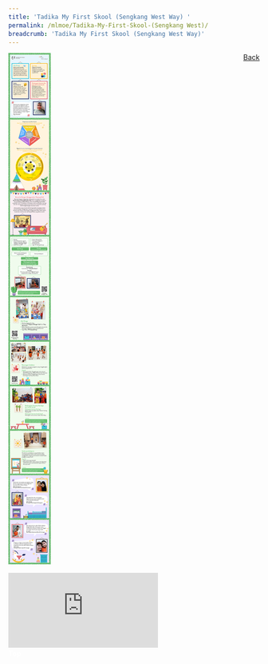 ```yaml
---
title: 'Tadika My First Skool (Sengkang West Way) '
permalink: /mlmoe/Tadika-My-First-Skool-(Sengkang West)/
breadcrumb: 'Tadika My First Skool (Sengkang West Way)'
---
```

<a href="/gallery/pameran-bahasa-melayu-malay-language-exhibitions-c/preschool/" style="float:right;">Back</a>
<img src="/images/ML-MYFIRSTSKOOL-Poster.jpg"> <br/>
<div class="video-container">
  <iframe src="https://www.youtube.com/embed/videoseries?list=PLkGsSSJG4KLJgZfFVW0qcTQtzzK-D2IAW" frameborder="0" allow="accelerometer; autoplay; encrypted-media; gyroscope; picture-in-picture" allowfullscreen></iframe></div>
<div class="btntop"><a href="#top" style="text-decoration:none;"><span style="color:white"><b>Top</b></span></a></div>
